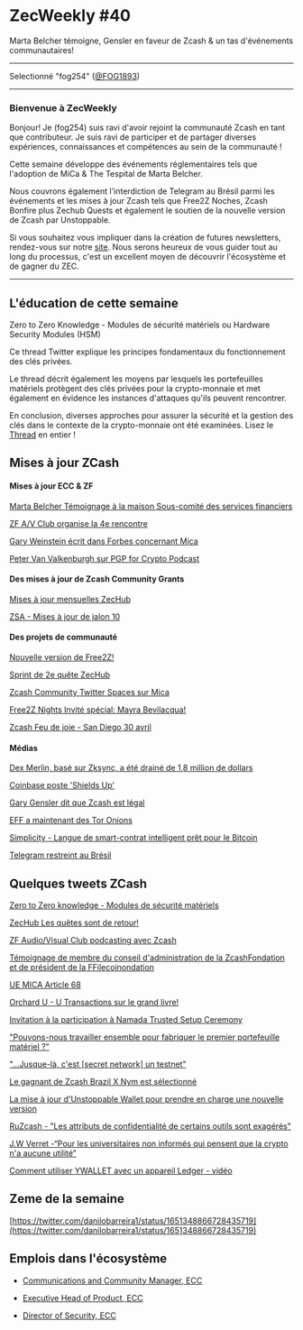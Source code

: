 # ZecWeekly #40

Marta Belcher témoigne, Gensler en faveur de Zcash & un tas d'événements communautaires!

---

Selectionné "fog254" ([@FOG1893](https://twitter.com/FOG1893))

---

### Bienvenue à  ZecWeekly

Bonjour! Je (fog254) suis ravi d'avoir rejoint la communauté Zcash en tant que contributeur. Je suis ravi de participer et de partager diverses expériences, connaissances et compétences au sein de la communauté !

Cette semaine développe des événements réglementaires tels que l'adoption de MiCa & The Tespital de Marta Belcher. 

Nous couvrons également l'interdiction de Telegram au Brésil parmi les événements et les mises à jour Zcash tels que Free2Z Noches, Zcash Bonfire plus Zechub Quests et également le soutien de la nouvelle version de Zcash par Unstoppable.

Si vous souhaitez vous impliquer dans la création de futures newsletters, rendez-vous sur notre [site](https://wiki.zechub.xyz/zecweekly-newsletter). Nous serons heureux de vous guider tout au long du processus, c'est un excellent moyen de découvrir l'écosystème et de gagner du ZEC.

---

## L'éducation de cette semaine

Zero to Zero Knowledge - Modules de sécurité matériels ou Hardware Security Modules (HSM) 

Ce thread Twitter explique les principes fondamentaux du fonctionnement des clés privées.

Le thread décrit également les moyens par lesquels les portefeuilles matériels protègent des clés privées pour la crypto-monnaie et met également en évidence les instances d'attaques qu'ils peuvent rencontrer.

En conclusion, diverses approches pour assurer la sécurité et la gestion des clés dans le contexte de la crypto-monnaie ont été examinées. Lisez le [Thread](https://twitter.com/ZecHub/status/1652011133186785282) en entier !


## Mises à jour ZCash


#### Mises à jour ECC & ZF

[Marta Belcher Témoignage à la maison Sous-comité des services financiers](https://twitter.com/zcash/status/1651295980065521671)

[ZF A/V Club organise la 4e rencontre](https://twitter.com/ZFAVClub/status/1650840353342201862)

[Gary Weinstein écrit dans Forbes concernant Mica](https://www.forbes.com/sites/digital-assets/2023/04/25/european-union-outpaces-unfocused-united-states-in-crypto-regulation-but-mica-article-68-raises-concerns/)

[Peter Van Valkenburgh sur PGP for Crypto Podcast](https://www.youtube.com/watch?v=mMoAph6CBWA)


#### Des mises à jour de Zcash Community Grants

[Mises à jour mensuelles ZecHub](https://forum.zcashcommunity.com/t/zechub-monthly-updates/44101/8)

[ZSA - Mises à jour de jalon 10](https://forum.zcashcommunity.com/t/grant-update-zcash-shielded-assets-monthly-updates/41153/42)


#### Des projets de communauté

[Nouvelle version de Free2Z!](https://twitter.com/free2zcash/status/1650306213970841605)

[Sprint de 2e quête ZecHub](https://twitter.com/ZecHub/status/1651290400194174977/photo/1)

[Zcash Community Twitter Spaces sur Mica](https://twitter.com/zecmec21/status/1651180325182078976)

[Free2Z Nights Invité spécial: Mayra Bevilacqua!](https://twitter.com/zcashesp/status/1651606628410748934)

[Zcash Feu de joie - San Diego 30 avril](https://www.meetup.com/zcash-san-diego-privacy-is-normal/events/292997276/)



#### Médias

[Dex Merlin, basé sur Zksync, a été drainé de 1,8 million de dollars](https://www.coindesk.com/tech/2023/04/26/zksync-based-dex-merlin-drained-of-1m-during-public-token-sale-despite-audit/)

[Coinbase poste 'Shields Up'](https://twitter.com/coinbase/status/1651001240627875841)

[Gary Gensler dit que Zcash est légal](https://twitter.com/ZK_shark/status/1651323955481923592)

[EFF a maintenant des Tor Onions](https://www.eff.org/deeplinks/2023/04/eff-now-has-tor-onions)

[Simplicity - Langue de smart-contrat intelligent prêt pour le Bitcoin](https://twitter.com/harryhalpin/status/1649852371072065536)

[Telegram restreint au Brésil](https://twitter.com/netblocks/status/1651534601179856897)


## Quelques tweets ZCash


[Zero to Zero knowledge - Modules de sécurité matériels](https://twitter.com/ZecHub/status/1652011133186785282)

[ZecHub Les quêtes sont de retour!](https://twitter.com/ZecHub/status/1651002181116391424)

[ZF Audio/Visual Club podcasting avec Zcash](https://twitter.com/ZFAVClub/status/1651530406770925573)

[Témoignage de membre du conseil d'administration de la ZcashFondation et de président de la FFilecoinondation ](https://twitter.com/zcash/status/1651295980065521671)

[UE MICA Article 68](https://twitter.com/zcash/status/1650974466481045510)

[Orchard U - U Transactions sur le grand livre!](https://twitter.com/hhanh072/status/1650888667215560705/photo/1)

[Invitation à la participation à Namada Trusted Setup Ceremony](https://twitter.com/ZcashEclaireur/status/1650041067562237953)

["Pouvons-nous travailler ensemble pour fabriquer le premier portefeuille matériel ?"](https://twitter.com/fillzorkillz/status/1651387348805107717)

["...Jusque-là, c'est [secret network] un testnet"](https://twitter.com/socrates1024/status/1651489648542187521)

[Le gagnant de Zcash Brazil X Nym est sélectionné](https://twitter.com/NymPortugues/status/1650972022120361990)

[La mise à jour d'Unstoppable Wallet pour prendre en charge une nouvelle version](https://twitter.com/unstoppablebyhs/status/1651516521888329729)

[RuZcash - "Les attributs de confidentialité de certains outils sont exagérés"](https://twitter.com/RuZcash/status/1651149123372961793)

[J.W Verret -“Pour les universitaires non informés qui pensent que la crypto n'a aucune utilité”](https://twitter.com/JWVerret/status/1652287338817413120)

[Comment utiliser YWALLET avec un appareil Ledger - vidéo](https://www.youtube.com/watch?v=_o-1UzQRP-8)


## Zeme de la semaine

[https://twitter.com/danilobarreira1/status/1651348866728435719](https://twitter.com/danilobarreira1/status/1651348866728435719)

## Emplois dans l'écosystème

- [Communications and Community Manager, ECC](https://apply.workable.com/electric-coin-company/j/0EB27EE759/)

- [Executive Head of Product, ECC](https://apply.workable.com/electric-coin-company/j/6ACEC09B90/)

- [Director of Security, ECC](https://apply.workable.com/electric-coin-company/j/E68A4C20E2/)
